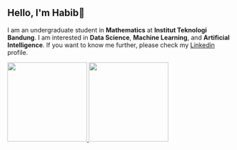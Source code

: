 ## Hello, I'm Habib👋

I am an undergraduate student in **Mathematics** at **Institut Teknologi Bandung**. I am interested in **Data Science**, **Machine Learning**, and **Artificial Intelligence**. If you want to know me further, please check my [Linkedin](linkedin.com/in/habiburrohman000) profile. 

<p align="left">
<a href="https://github.com/Habiburr0hman">
  <img height="180em" src="https://github-readme-stats-eight-theta.vercel.app/api?username=Habiburr0hman&show_icons=true&theme=algolia&include_all_commits=true&count_private=true"/>
  <img height="180em" src="https://github-readme-stats-eight-theta.vercel.app/api/top-langs/?username=Habiburr0hman&layout=compact&langs_count=6&theme=algolia"/>
</a>
</p>

<!--
**Habiburr0hman/Habiburr0hman** is a ✨ _special_ ✨ repository because its `README.md` (this file) appears on your GitHub profile.

Here are some ideas to get you started:

- 🔭 I’m currently working on ...
- 🌱 I’m currently learning ...
- 👯 I’m looking to collaborate on ...
- 🤔 I’m looking for help with ...
- 💬 Ask me about ...
- 📫 How to reach me: ...
- 😄 Pronouns: ...
- ⚡ Fun fact: ...
-->
